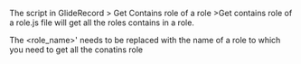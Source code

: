 The script in GlideRecord > Get Contains role of a role >Get contains role of a role.js file will get all the roles contains in a role.

The <role_name>' needs to be replaced with the name of a role to which you need to get all the conatins role
